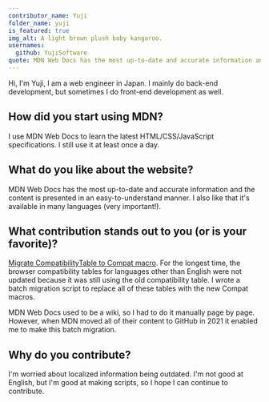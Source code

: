 ```yaml
---
contributor_name: Yuji
folder_name: yuji
is_featured: true
img_alt: A light brown plush baby kangaroo.
usernames:
  github: YujiSoftware
quote: MDN Web Docs has the most up-to-date and accurate information and the content is presented in an easy-to-understand manner. I also like that it's available in many languages (very important!).
---
```


Hi, I'm Yuji, I am a web engineer in Japan. I mainly do back-end development, but sometimes I do front-end development as well.

## How did you start using MDN?

I use MDN Web Docs to learn the latest HTML/CSS/JavaScript specifications. I still use it at least once a day.

## What do you like about the website?

MDN Web Docs has the most up-to-date and accurate information and the content is presented in an easy-to-understand manner. I also like that it's available in many languages (very important!).

## What contribution stands out to you (or is your favorite)?

[Migrate CompatibilityTable to Compat macro](https://github.com/mdn/translated-content/issues/354). For the longest time, the browser compatibility tables for languages other than English were not updated because it was still using the old compatibility table. I wrote a batch migration script to replace all of these tables with the new Compat macros.

MDN Web Docs used to be a wiki, so I had to do it manually page by page. However, when MDN moved all of their content to GitHub in 2021 it enabled me to make this batch migration.

## Why do you contribute?

I'm worried about localized information being outdated. I'm not good at English, but I'm good at making scripts, so I hope I can continue to contribute.

